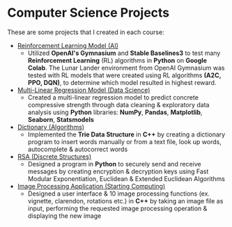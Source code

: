 # Computer Science Projects

These are some projects that I created in each course: 
* [Reinforcement Learning Model (AI)](reinforcement_learning_model.ipynb)
   * Utilized **OpenAI's Gymnasium** and **Stable Baselines3** to test many **Reinforcement Learning** (RL) algorithms in **Python** on **Google Colab**. The Lunar Lander environment from OpenAI Gymnasium was tested with RL models that were created using RL algorithms **(A2C, PPO, DQN)**, to determine which model resulted in highest reward. 
* [Multi-Linear Regression Model (Data Science)](multi_linear_regression_model.ipynb)
    * Created a multi-linear regression model to predict concrete compressive strength through data cleaning & exploratory data analysis using **Python** libraries: **NumPy**, **Pandas**, **Matplotlib**, **Seaborn**, **Statsmodels**
* [Dictionary (Algorithms)](dictionary.py)
    * Implemented the **Trie Data Structure** in **C++** by creating a dictionary program to insert words manually or from a text file, look up words, autocomplete & autocorrect words
* [RSA (Discrete Structures)](rsa.py)
    * Designed a program in **Python** to securely send and receive messages by creating encryption & decryption keys using Fast Modular Exponentiation, Euclidean & Extended Euclidean Algorithms
* [Image Processing Application (Starting Computing)](image_processing.cpp)
    * Designed a user interface & 10 image processing functions (ex. vignette, clarendon, rotations etc.) in **C++** by taking an image file as input, performing the requested image processing operation & displaying the new image
